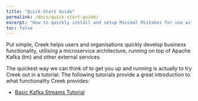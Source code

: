 ```yaml
---
title: "Quick-Start Guide"
permalink: /docs/quick-start-guide/
excerpt: "How to quickly install and setup Minimal Mistakes for use with GitHub Pages."
toc: false
---
```


Put simple, Creek helps users and organisations quickly develop business functionality, 
utilising a microservice architecture, running on top of Apache Kafka (tm) and other external services.

The quickest way we can think of to get you up and running is actually to try Creek out in a tutorial.
The following tutorials provide a great introduction to what functionality Creek provides:

* [Basic Kafka Streams Tutorial](/basic-kafka-streams-demo)
  
